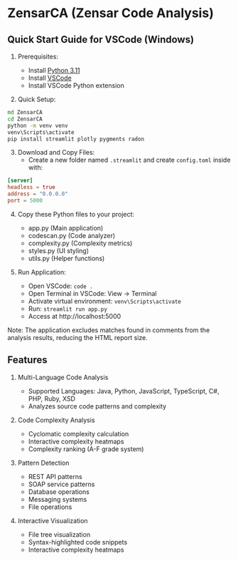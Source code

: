 # ZensarCA (Zensar Code Analysis)

## Quick Start Guide for VSCode (Windows)

1. Prerequisites:
   - Install [Python 3.11](https://www.python.org/downloads/)
   - Install [VSCode](https://code.visualstudio.com)
   - Install VSCode Python extension

2. Quick Setup:
```cmd
md ZensarCA
cd ZensarCA
python -m venv venv
venv\Scripts\activate
pip install streamlit plotly pygments radon
```

3. Download and Copy Files:
   - Create a new folder named `.streamlit` and create `config.toml` inside with:
```toml
[server]
headless = true
address = "0.0.0.0"
port = 5000
```

4. Copy these Python files to your project:
   - app.py (Main application)
   - codescan.py (Code analyzer)
   - complexity.py (Complexity metrics)
   - styles.py (UI styling)
   - utils.py (Helper functions)

5. Run Application:
   - Open VSCode: `code .`
   - Open Terminal in VSCode: View → Terminal
   - Activate virtual environment: `venv\Scripts\activate`
   - Run: `streamlit run app.py`
   - Access at http://localhost:5000

Note: The application excludes matches found in comments from the analysis results, reducing the HTML report size.

## Features

1. Multi-Language Code Analysis
   - Supported Languages: Java, Python, JavaScript, TypeScript, C#, PHP, Ruby, XSD
   - Analyzes source code patterns and complexity

2. Code Complexity Analysis
   - Cyclomatic complexity calculation
   - Interactive complexity heatmaps
   - Complexity ranking (A-F grade system)

3. Pattern Detection
   - REST API patterns
   - SOAP service patterns
   - Database operations
   - Messaging systems
   - File operations

4. Interactive Visualization
   - File tree visualization
   - Syntax-highlighted code snippets
   - Interactive complexity heatmaps